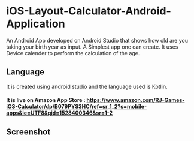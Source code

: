 # iOS-Layout-Calculator-Android-Application

An Android App developed on Android Studio that shows how old are you taking your birth year as input.
A Simplest app one can create.
It uses Device calender to perform the calculation of the age.

## Language
It is created using android studio and the language used is Kotlin.

#### It is live on Amazon App Store : https://www.amazon.com/RJ-Games-iOS-Calculator/dp/B079PYS3HC/ref=sr_1_2?s=mobile-apps&ie=UTF8&qid=1528400346&sr=1-2

## Screenshot
